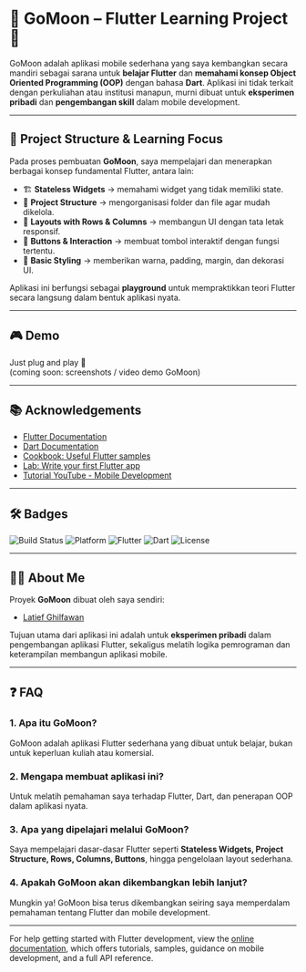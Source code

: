 # 🚀 GoMoon – Flutter Learning Project 👋

GoMoon adalah aplikasi mobile sederhana yang saya kembangkan secara mandiri sebagai sarana untuk **belajar Flutter** dan **memahami konsep Object Oriented Programming (OOP)** dengan bahasa **Dart**. Aplikasi ini tidak terkait dengan perkuliahan atau institusi manapun, murni dibuat untuk **eksperimen pribadi** dan **pengembangan skill** dalam mobile development.  

---

## 📂 Project Structure & Learning Focus

Pada proses pembuatan **GoMoon**, saya mempelajari dan menerapkan berbagai konsep fundamental Flutter, antara lain:  

- 🏗️ **Stateless Widgets** → memahami widget yang tidak memiliki state.  
- 📁 **Project Structure** → mengorganisasi folder dan file agar mudah dikelola.  
- 📐 **Layouts with Rows & Columns** → membangun UI dengan tata letak responsif.  
- 🔘 **Buttons & Interaction** → membuat tombol interaktif dengan fungsi tertentu.  
- 🎨 **Basic Styling** → memberikan warna, padding, margin, dan dekorasi UI.  

Aplikasi ini berfungsi sebagai **playground** untuk mempraktikkan teori Flutter secara langsung dalam bentuk aplikasi nyata.  

---

## 🎮 Demo

Just plug and play 🎲  
(coming soon: screenshots / video demo GoMoon)

---

## 📚 Acknowledgements

 - [Flutter Documentation](https://docs.flutter.dev/get-started/install)  
 - [Dart Documentation](https://dart.dev/docs)  
 - [Cookbook: Useful Flutter samples](https://docs.flutter.dev/cookbook)  
 - [Lab: Write your first Flutter app](https://docs.flutter.dev/get-started/codelab)  
 - [Tutorial YouTube - Mobile Development](https://www.youtube.com)  

---

## 🛠️ Badges

![Build Status](https://img.shields.io/badge/build-passing-brightgreen.svg)  ![Platform](https://img.shields.io/badge/platform-Android%20%7C%20iOS%20%7C%20Web-blue)  ![Flutter](https://img.shields.io/badge/Flutter-3.24.0-02569B?logo=flutter)  ![Dart](https://img.shields.io/badge/Dart-3.5.0-0175C2?logo=dart)  ![License](https://img.shields.io/badge/license-MIT-green)  

---

## 👨‍💻 About Me

Proyek **GoMoon** dibuat oleh saya sendiri:  
- [Latief Ghilfawan](https://github.com/Axiorn/)  

Tujuan utama dari aplikasi ini adalah untuk **eksperimen pribadi** dalam pengembangan aplikasi Flutter, sekaligus melatih logika pemrograman dan keterampilan membangun aplikasi mobile.  

---

## ❓ FAQ

### 1. Apa itu GoMoon?  
GoMoon adalah aplikasi Flutter sederhana yang dibuat untuk belajar, bukan untuk keperluan kuliah atau komersial.  

### 2. Mengapa membuat aplikasi ini?  
Untuk melatih pemahaman saya terhadap Flutter, Dart, dan penerapan OOP dalam aplikasi nyata.  

### 3. Apa yang dipelajari melalui GoMoon?  
Saya mempelajari dasar-dasar Flutter seperti **Stateless Widgets, Project Structure, Rows, Columns, Buttons**, hingga pengelolaan layout sederhana.  

### 4. Apakah GoMoon akan dikembangkan lebih lanjut?  
Mungkin ya! GoMoon bisa terus dikembangkan seiring saya memperdalam pemahaman tentang Flutter dan mobile development.  

---

For help getting started with Flutter development, view the [online documentation](https://docs.flutter.dev/), which offers tutorials, samples, guidance on mobile development, and a full API reference.

